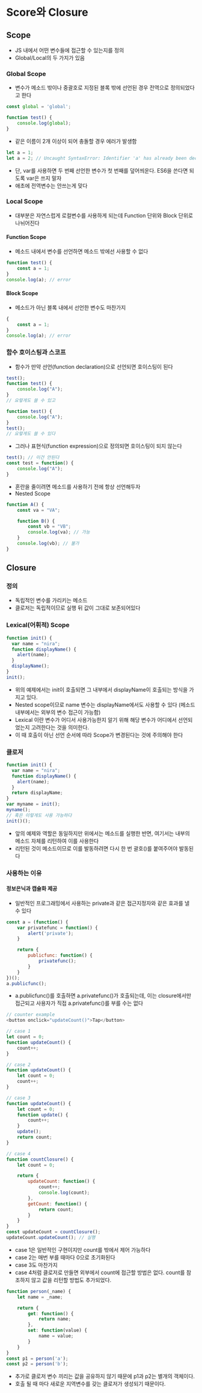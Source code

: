# Score와 Closure
## Scope
* JS 내에서 어떤 변수들에 접근할 수 있는지를 정의
* Global/Local의 두 가지가 있음
### Global Scope
* 변수가 메소드 밖이나 중괄호로 지정된 블록 밖에 선언된 경우 전역으로 정의되었다고 한다
```javascript
const global = 'global';

function test() {
    console.log(global);
}
```
* 같은 이름이 2개 이상이 되어 충돌할 경우 에러가 발생함
```javascript
let a = 1;
let a = 2; // Uncaught SyntaxError: Identifier 'a' has already been declared
```
* 단, var를 사용하면 두 번째 선언한 변수가 첫 번째를 덮어씌운다. ES6을 쓴다면 되도록 var은 쓰지 말자
* 애초에 전역변수는 안쓰는게 맞다
### Local Scope
* 대부분은 자연스럽게 로컬변수를 사용하게 되는데 Function 단위와 Block 단위로 나뉘어진다
#### Function Scope
* 메소드 내에서 변수를 선언하면 메소드 밖에선 사용할 수 없다
```javascript
function test() {
    const a = 1;
}
console.log(a); // error
```
#### Block Scope
* 메소드가 아닌 블록 내에서 선언한 변수도 마찬가지
```javascript
{
    const a = 1;
}
console.log(a); // error
```
### 함수 호이스팅과 스코프
* 함수가 만약 선언(function declaration)으로 선언되면 호이스팅이 된다
```javascript
test();
function test() {
    console.log("A");
}
// 요렇게도 쓸 수 있고

function test() {
    console.log("A");
}
test();
// 요렇게도 쓸 수 있다
```
* 그러나 표현식(function expression)으로 정의되면 호이스팅이 되지 않는다
```javascript
test(); // 이건 안된다
const test = function() {
    console.log("A");
}
```
* 혼란을 줄이려면 메소드를 사용하기 전에 항상 선언해두자
* Nested Scope
```javascript
function A() {
    const va = "VA";

    function B() {
        const vb = "VB";
        console.log(va); // 가능
    }
    console.log(vb); // 불가
}
```
## Closure
### 정의
* 독립적인 변수를 가리키는 메소드
* 클로저는 독립적이므로 실행 뒤 값이 그대로 보존되어있다
### Lexical(어휘적) Scope
```javascript
function init() {
  var name = "nira";
  function displayName() {
    alert(name);
  }
  displayName();
}
init();
```
* 위의 예제에서는 init이 호출되면 그 내부에서 displayName이 호출되는 방식을 가지고 있다.
* Nested scope이므로 name 변수는 displayName에서도 사용할 수 있다 (메소드 내부에서는 외부의 변수 접근이 가능함)
* Lexical 이란 변수가 어디서 사용가능한지 알기 위해 해당 변수가 어디에서 선언되었는지 고려한다는 것을 의미한다.
* 이 때 호출이 아닌 선언 순서에 따라 Scope가 변경된다는 것에 주의해야 한다
### 클로저
```javascript
function init() {
  var name = "nira";
  function displayName() {
    alert(name);
  }
  return displayName;
}
var myname = init();
myname();
// 혹은 이렇게도 사용 가능하다
init()();
```
* 앞의 예제와 역할은 동일하지만 위에서는 메소드를 실행한 반면, 여기서는 내부의 메소드 자체를 리턴하여 이를 사용한다
* 리턴된 것이 메소드이므로 이를 발동하려면 다시 한 번 괄호()를 붙여주어야 발동된다
### 사용하는 이유
#### 정보은닉과 캡슐화 제공
* 일반적인 프로그래밍에서 사용하는 private과 같은 접근지정자와 같은 효과를 낼 수 있다
```javascript
const a = (function() {
    var privatefunc = function() {
        alert('private');
    }

    return {
        publicfunc: function() {
            privatefunc();
        }
    }
})();
a.publicfunc();
```
* a.publicfunc()를 호출하면 a.privatefunc()가 호출되는데, 이는 closure에서만 접근되고 사용자가 직접 a.privatefunc()를 부를 수는 없다
```javascript
// counter example
<button onclick="updateCount()">Tap</button>

// case 1
let count = 0;
function updateCount() {
    count++;
}

// case 2
function updateCount() {
    let count = 0;
    count++;
}

// case 3
function updateCount() {
    let count = 0;
    function update() {
        count++;
    }
    update();
    return count;
}

// case 4
function countClosure() {
    let count = 0;

    return {
        updateCount: function() {
            count++;
            console.log(count);
        },
        getCount: function() {
            return count;
        }
    }
}
const updateCount = countClosure();
updateCount.updateCount(); // 실행
```
* case 1은 일반적인 구현이지만 count를 밖에서 제어 가능하다
* case 2는 매번 부를 때마다 0으로 초기화된다
* case 3도 마찬가지
* case 4처럼 클로저로 만들면 외부에서 count에 접근할 방법은 없다. count를 참조하지 않고 값을 리턴할 방법도 추가되었다.
```javascript
function person(_name) {
    let name = _name;

    return {
        get: function() {
            return name;
        },
        set: function(value) {
            name = value;
        }
    }
}
const p1 = person('a');
const p2 = person('b');
```
* 추가로 클로저 변수 끼리는 값을 공유하지 않기 때문에 p1과 p2는 별개의 객체이다.
* 호출 될 때 마다 새로운 지역변수를 갖는 클로저가 생성되기 때문이다.